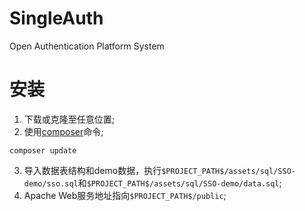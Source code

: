 # SingleAuth
Open Authentication Platform System

# 安装
1. 下载或克隆至任意位置;
2. 使用[composer](http://getcomposer.org/ "Dependency Manager for PHP")命令;
```
composer update
```
3. 导入数据表结构和demo数据，执行`$PROJECT_PATH$/assets/sql/SSO-demo/sso.sql`和`$PROJECT_PATH$/assets/sql/SSO-demo/data.sql`;
4. Apache Web服务地址指向`$PROJECT_PATH$/public`;
